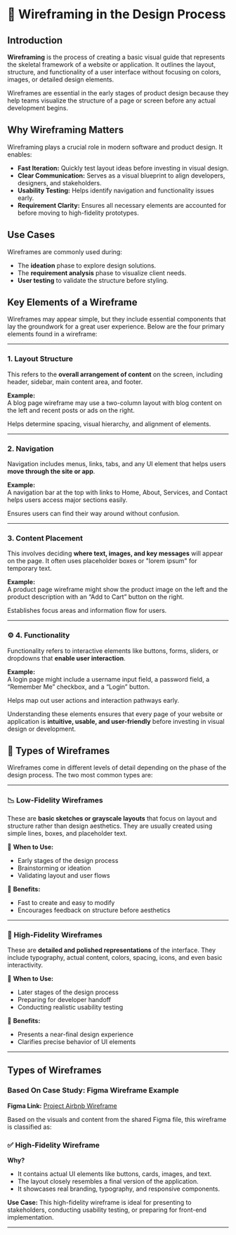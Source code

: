 # 🧩 Wireframing in the Design Process

## Introduction

**Wireframing** is the process of creating a basic visual guide that represents the skeletal framework of a website or application. It outlines the layout, structure, and functionality of a user interface without focusing on colors, images, or detailed design elements.

Wireframes are essential in the early stages of product design because they help teams visualize the structure of a page or screen before any actual development begins.


## Why Wireframing Matters

Wireframing plays a crucial role in modern software and product design. It enables:

- **Fast Iteration:** Quickly test layout ideas before investing in visual design.
- **Clear Communication:** Serves as a visual blueprint to align developers, designers, and stakeholders.
- **Usability Testing:** Helps identify navigation and functionality issues early.
- **Requirement Clarity:** Ensures all necessary elements are accounted for before moving to high-fidelity prototypes.


## Use Cases

Wireframes are commonly used during:
- The **ideation** phase to explore design solutions.
- The **requirement analysis** phase to visualize client needs.
- **User testing** to validate the structure before styling.


## Key Elements of a Wireframe

Wireframes may appear simple, but they include essential components that lay the groundwork for a great user experience. Below are the four primary elements found in a wireframe:

---

###  1. Layout Structure

This refers to the **overall arrangement of content** on the screen, including header, sidebar, main content area, and footer.

 **Example:**  
A blog page wireframe may use a two-column layout with blog content on the left and recent posts or ads on the right.

 Helps determine spacing, visual hierarchy, and alignment of elements.

---

###  2. Navigation

Navigation includes menus, links, tabs, and any UI element that helps users **move through the site or app**.

 **Example:**  
A navigation bar at the top with links to Home, About, Services, and Contact helps users access major sections easily.

 Ensures users can find their way around without confusion.

---

###  3. Content Placement

This involves deciding **where text, images, and key messages** will appear on the page. It often uses placeholder boxes or "lorem ipsum" for temporary text.

**Example:**  
A product page wireframe might show the product image on the left and the product description with an “Add to Cart” button on the right.

 Establishes focus areas and information flow for users.

---

### ⚙️ 4. Functionality

Functionality refers to interactive elements like buttons, forms, sliders, or dropdowns that **enable user interaction**.

 **Example:**  
A login page might include a username input field, a password field, a “Remember Me” checkbox, and a “Login” button.

 Helps map out user actions and interaction pathways early.


Understanding these elements ensures that every page of your website or application is **intuitive, usable, and user-friendly** before investing in visual design or development.

## 🧾 Types of Wireframes

Wireframes come in different levels of detail depending on the phase of the design process. The two most common types are:

---

### 📉 Low-Fidelity Wireframes

These are **basic sketches or grayscale layouts** that focus on layout and structure rather than design aesthetics. They are usually created using simple lines, boxes, and placeholder text.

🔹 **When to Use:**
- Early stages of the design process
- Brainstorming or ideation
- Validating layout and user flows

🔹 **Benefits:**
- Fast to create and easy to modify
- Encourages feedback on structure before aesthetics

---

### 🎨 High-Fidelity Wireframes

These are **detailed and polished representations** of the interface. They include typography, actual content, colors, spacing, icons, and even basic interactivity.

🔹 **When to Use:**
- Later stages of the design process
- Preparing for developer handoff
- Conducting realistic usability testing

🔹 **Benefits:**
- Presents a near-final design experience
- Clarifies precise behavior of UI elements

---

## Types of Wireframes

### Based On Case Study: Figma Wireframe Example

**Figma Link:** [Project Airbnb Wireframe](https://www.figma.com/design/E2BRqdPcKkrnX6hLGPto8Z/Project-Airbnb?node-id=1-2&p=f&t=SbRFRA7bGt2cZTyS-0)

Based on the visuals and content from the shared Figma file, this wireframe is classified as:

### ✅ **High-Fidelity Wireframe**

**Why?**
- It contains actual UI elements like buttons, cards, images, and text.
- The layout closely resembles a final version of the application.
- It showcases real branding, typography, and responsive components.

**Use Case:** This high-fidelity wireframe is ideal for presenting to stakeholders, conducting usability testing, or preparing for front-end implementation.

---


